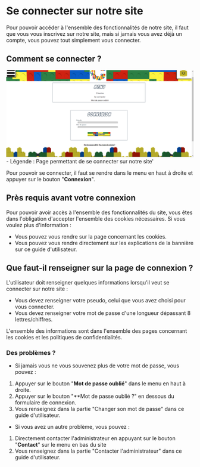 # Se connecter sur notre site

Pour pouvoir accéder à l'ensemble des fonctionnalités de notre site, il faut que vous vous inscrivez sur notre site, mais si jamais vous avez déjà un compte, vous pouvez tout simplement vous connecter.

## Comment se connecter ?

<img src="../../img/ConnecterUtilisateur.png" alt="ConnecterUtilisateur" width="1000px">
<!-- ![Page permettant de se connecter sur notre site'](../../img/ConnecterUtilisateur.png) -->
- Légende : Page permettant de se connecter sur notre site'

Pour pouvoir se connecter, il faut se rendre dans le menu en haut à droite et appuyer sur le bouton "**Connexion**".

## Près requis avant votre connexion

Pour pouvoir avoir accès à l'ensemble des fonctionnalités du site, vous êtes dans l'obligation d'accepter l'ensemble des cookies nécessaires.
Si vous voulez plus d'information :

- Vous pouvez vous rendre sur la page concernant les cookies.
- Vous pouvez vous rendre directement sur les explications de la bannière sur ce guide d'utilisateur.

## Que faut-il renseigner sur la page de connexion ?

L'utilisateur doit renseigner quelques informations lorsqu'il veut se connecter sur notre site :

- Vous devez renseigner votre pseudo, celui que vous avez choisi pour vous connecter.
- Vous devez renseigner votre mot de passe d'une longueur dépassant 8 lettres/chiffres.

L'ensemble des informations sont dans l'ensemble des pages concernant les cookies et les politiques de confidentialités.

### Des problèmes ?

- Si jamais vous ne vous souvenez plus de votre mot de passe, vous pouvez :

1. Appuyer sur le bouton "**Mot de passe oublié**" dans le menu en haut à droite.
2. Appuyer sur le bouton "\*\*Mot de passe oublié ?" en dessous du formulaire de connexion.
3. Vous renseignez dans la partie "Changer son mot de passe" dans ce guide d'utilisateur.

- Si vous avez un autre problème, vous pouvez :

1. Directement contacter l'administrateur en appuyant sur le bouton "**Contact**" sur le menu en bas du site
2. Vous renseignez dans la partie "Contacter l'administrateur" dans ce guide d'utilisateur.
